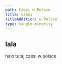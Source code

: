 ```yaml
---
path: Czesi w Polsce
title: Czesi
titleAddition: w Polsce
type: single-minority
---
```

## lala

halo tutaj czesi w polsce